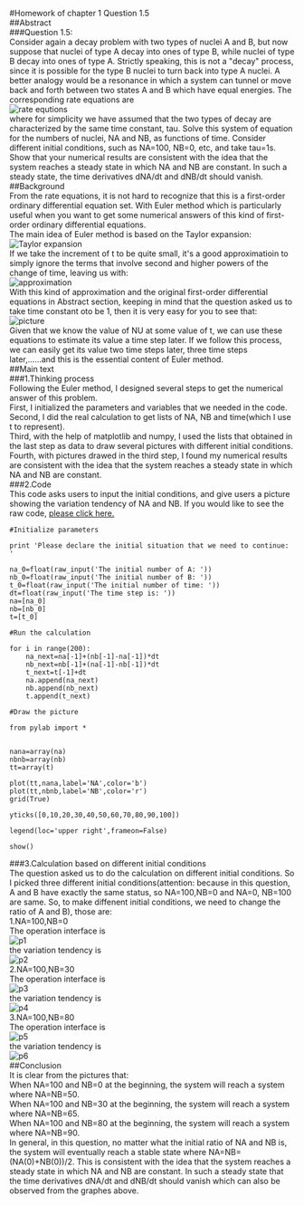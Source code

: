 #Homework of chapter 1  Question 1.5  
##Abstract  
###Question 1.5:  
Consider again a decay problem with two types of nuclei A and B, but now suppose that nuclei of type A decay into ones of type B, while nuclei of type B decay into ones of type A. Strictly speaking, this is not a "decay" process, since it is possible for the type B nuclei to turn back into type A nuclei. A better analogy would be a resonance in which a system can tunnel or move back and forth between two states A and B which have equal energies. The corresponding rate equations are   
![rate equtions](https://raw.githubusercontent.com/wuyuqiao/computationalphysics_N2013301020142/master/Chapter1/Picture1%20for%20chapter%201.png)  
where for simplicity we have assumed that the two types of decay are characterized by the same time constant, tau. Solve this system of equation for the numbers of nuclei, NA and NB, as functions of time. Consider different initial conditions, such as NA=100, NB=0, etc, and take tau=1s. Show that your numerical results are consistent with the idea that the system reaches a steady state in which NA and NB are constant. In such a steady state, the time derivatives dNA/dt and dNB/dt should vanish.  
##Background  
From the rate equations, it is not hard to recognize that this is a first-order ordinary differential equation set. With Euler method which is particularly useful when you want to get some numerical answers of this kind of first-order ordinary differential equations.   
The main idea of Euler method is based on the Taylor expansion:  
![Taylor expansion](https://raw.githubusercontent.com/wuyuqiao/computationalphysics_N2013301020142/master/Chapter1/Picture%202%20for%20chapter%202.png)   
If we take the increment of t to be quite small, it's a good approximatioin to simply ignore the terms that involve second and higher powers of the change of time, leaving us with:  
![approximation](https://raw.githubusercontent.com/wuyuqiao/computationalphysics_N2013301020142/master/Chapter1/picture%203%20for%20chapter%201.png)  
With this kind of approximation and the original first-order differential equations in Abstract section, keeping in mind that the question asked us to take time constant oto be 1, then it is very easy for you to see that:  
![picture](https://raw.githubusercontent.com/wuyuqiao/computationalphysics_N2013301020142/master/Chapter1/PICTURE%204.png)  
Given that we know the value of NU at some value of t, we can use these equations to estimate its value a time step later. If we follow this process, we can easily get its value two time steps later, three time steps later,......and this is the essential content of Euler method.  
##Main text  
###1.Thinking process  
Following the Euler method, I designed several steps to get the numerical answer of this problem.  
First, I initialized the parameters and variables that we needed in the code.  
Second, I did the real calculation to get lists of NA, NB and time(which I use t to represent).  
Third, with the help of matplotlib and numpy, I used the lists that obtained in the last step as data to draw several pictures with different initial conditions.   
Fourth, with pictures drawed in the third step, I found my numerical results are consistent with the idea that the system reaches a steady state in which NA and NB are constant.  
###2.Code  
This code asks users to input the initial conditions, and give users a picture showing the variation tendency of NA and NB. If you would like to see the raw code, [please click here.](https://raw.githubusercontent.com/wuyuqiao/computationalphysics_N2013301020142/master/Chapter1/chapter1.py)  
   
    #Initialize parameters

    print 'Please declare the initial situation that we need to continue: '

    na_0=float(raw_input('The initial number of A: '))
    nb_0=float(raw_input('The initial number of B: '))
    t_0=float(raw_input('The initial number of time: '))
    dt=float(raw_input('The time step is: '))
    na=[na_0]
    nb=[nb_0]
    t=[t_0]

    #Run the calculation

    for i in range(200):
        na_next=na[-1]+(nb[-1]-na[-1])*dt
        nb_next=nb[-1]+(na[-1]-nb[-1])*dt
        t_next=t[-1]+dt
        na.append(na_next)
        nb.append(nb_next)
        t.append(t_next)

    #Draw the picture

    from pylab import *


    nana=array(na)
    nbnb=array(nb)
    tt=array(t)

    plot(tt,nana,label='NA',color='b')
    plot(tt,nbnb,label='NB',color='r')
    grid(True)

    yticks([0,10,20,30,40,50,60,70,80,90,100])

    legend(loc='upper right',frameon=False)

    show()  
###3.Calculation based on different initial conditions  
The question asked us to do the calculation on different initial conditions. So I picked three different initial conditions(attention: because in this question, A and B have exactly the same status, so NA=100,NB=0 and NA=0, NB=100 are same. So, to make diffenent initial conditions, we need to change the ratio of A and B), those are:  
1.NA=100,NB=0  
The operation interface is   
![p1](https://raw.githubusercontent.com/wuyuqiao/computationalphysics_N2013301020142/master/Chapter1/picture%205.png)  
the variation tendency is   
![p2](https://raw.githubusercontent.com/wuyuqiao/computationalphysics_N2013301020142/master/Chapter1/picture%206.png)  
2.NA=100,NB=30  
The operation interface is  
![p3](https://raw.githubusercontent.com/wuyuqiao/computationalphysics_N2013301020142/master/Chapter1/picture%207.png)  
the variation tendency is  
![p4](https://raw.githubusercontent.com/wuyuqiao/computationalphysics_N2013301020142/master/Chapter1/picture%208.png)  
3.NA=100,NB=80  
The operation interface is  
![p5](https://raw.githubusercontent.com/wuyuqiao/computationalphysics_N2013301020142/master/Chapter1/picture%209.png)   
the variation tendency is  
![p6](https://raw.githubusercontent.com/wuyuqiao/computationalphysics_N2013301020142/master/Chapter1/pic%2010.png)   
##Conclusion  
It is clear from the pictures that:  
When NA=100 and NB=0 at the beginning, the system will reach a system where NA=NB=50.   
When NA=100 and NB=30 at the beginning, the system will reach a system where NA=NB=65.   
When NA=100 and NB=80 at the beginning, the system will reach a system where NA=NB=90.  
In general, in this question, no matter what the initial ratio of NA and NB is, the system will eventually reach a stable state where NA=NB=(NA(0)+NB(0))/2. This is consistent with the idea that the system reaches a steady state in which NA and NB are constant. In such a steady state that the time derivatives dNA/dt and dNB/dt should vanish which can also be observed from the graphes above.   


   
  

 
  

